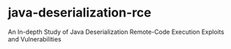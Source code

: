 # java-deserialization-rce
An In-depth Study of Java Deserialization Remote-Code Execution Exploits and Vulnerabilities
